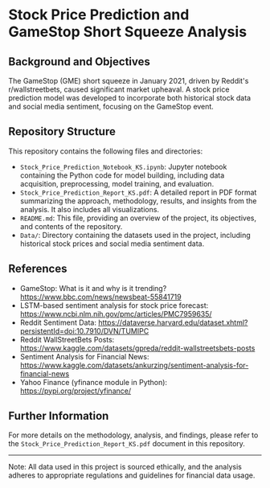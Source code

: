 # Stock Price Prediction and GameStop Short Squeeze Analysis

## Background and Objectives
The GameStop (GME) short squeeze in January 2021, driven by Reddit's r/wallstreetbets, caused significant market upheaval. A stock price prediction model was developed to incorporate both historical stock data and social media sentiment, focusing on the GameStop event.

## Repository Structure
This repository contains the following files and directories:

- `Stock_Price_Prediction_Notebook_KS.ipynb`: Jupyter notebook containing the Python code for model building, including data acquisition, preprocessing, model training, and evaluation.
- `Stock_Price_Prediction_Report_KS.pdf`: A detailed report in PDF format summarizing the approach, methodology, results, and insights from the analysis. It also includes all visualizations.
- `README.md`: This file, providing an overview of the project, its objectives, and contents of the repository.
- `Data/`: Directory containing the datasets used in the project, including historical stock prices and social media sentiment data.

## References
- GameStop: What is it and why is it trending? https://www.bbc.com/news/newsbeat-55841719
- LSTM-based sentiment analysis for stock price forecast: https://www.ncbi.nlm.nih.gov/pmc/articles/PMC7959635/
- Reddit Sentiment Data: https://dataverse.harvard.edu/dataset.xhtml?persistentId=doi:10.7910/DVN/TUMIPC
- Reddit WallStreetBets Posts: https://www.kaggle.com/datasets/gpreda/reddit-wallstreetsbets-posts
- Sentiment Analysis for Financial News: https://www.kaggle.com/datasets/ankurzing/sentiment-analysis-for-financial-news
- Yahoo Finance (yfinance module in Python): https://pypi.org/project/yfinance/

## Further Information
For more details on the methodology, analysis, and findings, please refer to the `Stock_Price_Prediction_Report_KS.pdf` document in this repository.

---
Note: All data used in this project is sourced ethically, and the analysis adheres to appropriate regulations and guidelines for financial data usage.
